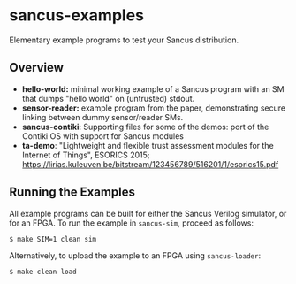 # sancus-examples

Elementary example programs to test your Sancus distribution.

## Overview

- **hello-world:** minimal working example of a Sancus program with an SM that
  dumps "hello world" on (untrusted) stdout.
- **sensor-reader:** example program from the paper, demonstrating secure
  linking between dummy sensor/reader SMs.
- **sancus-contiki**: Supporting files for some of the demos: port of the
  Contiki OS with support for Sancus modules
- **ta-demo**: "Lightweight and flexible trust assessment modules
  for the Internet of Things", ESORICS 2015;
  https://lirias.kuleuven.be/bitstream/123456789/516201/1/esorics15.pdf

## Running the Examples

All example programs can be built for either the Sancus Verilog simulator, or
for an FPGA. To run the example in `sancus-sim`, proceed as follows:

```bash
$ make SIM=1 clean sim
```

Alternatively, to upload the example to an FPGA using `sancus-loader`:

```bash
$ make clean load
```
